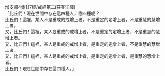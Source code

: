 增支部4集137經/戒經第二(莊春江譯)  
「比丘們！現在世間中存在這四種人，哪四種呢？  
比丘們！這裡，某人不是重戒的戒增上者，不是重定的定增上者，不是重慧的慧增上者。  
又，比丘們！這裡，某人是重戒的戒增上者，不是重定的定增上者，不是重慧的慧增上者。  
又，比丘們！這裡，某人是重戒的戒增上者，是重定的定增上者，不是重慧的慧增上者。  
又，比丘們！這裡，某人是重戒的戒增上者，是重定的定增上者，是重慧的慧增上者。  
比丘們！現在世間中存在這四種人。」  
  
  
